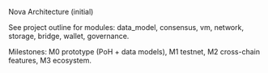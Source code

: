 Nova Architecture (initial)

See project outline for modules: data_model, consensus, vm, network, storage, bridge, wallet, governance.

Milestones: M0 prototype (PoH + data models), M1 testnet, M2 cross-chain features, M3 ecosystem.
